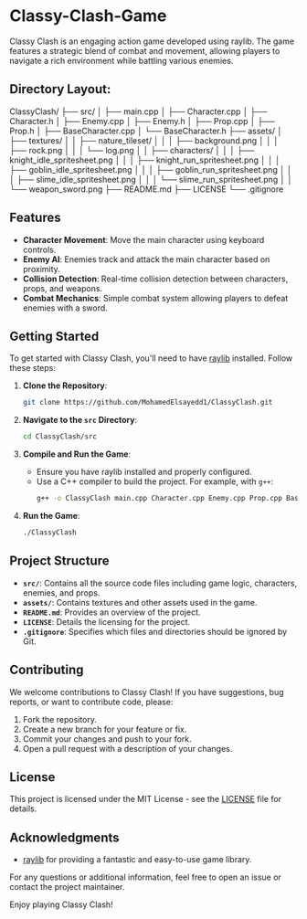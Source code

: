 # Classy-Clash-Game
Classy Clash is an engaging action game developed using raylib. The game features a strategic blend of combat and movement, allowing players to navigate a rich environment while battling various enemies.

## Directory Layout: 

ClassyClash/
├── src/
│   ├── main.cpp
│   ├── Character.cpp
│   ├── Character.h
│   ├── Enemy.cpp
│   ├── Enemy.h
│   ├── Prop.cpp
│   ├── Prop.h
│   ├── BaseCharacter.cpp
│   └── BaseCharacter.h
├── assets/
│   ├── textures/
│   │   ├── nature_tileset/
│   │   │   ├── background.png
│   │   │   ├── rock.png
│   │   │   └── log.png
│   │   ├── characters/
│   │   │   ├── knight_idle_spritesheet.png
│   │   │   ├── knight_run_spritesheet.png
│   │   │   ├── goblin_idle_spritesheet.png
│   │   │   ├── goblin_run_spritesheet.png
│   │   │   ├── slime_idle_spritesheet.png
│   │   │   └── slime_run_spritesheet.png
│   │   └── weapon_sword.png
├── README.md
├── LICENSE
└── .gitignore

## Features

- **Character Movement**: Move the main character using keyboard controls.
- **Enemy AI**: Enemies track and attack the main character based on proximity.
- **Collision Detection**: Real-time collision detection between characters, props, and weapons.
- **Combat Mechanics**: Simple combat system allowing players to defeat enemies with a sword.

## Getting Started

To get started with Classy Clash, you'll need to have [raylib](https://www.raylib.com) installed. Follow these steps:

1. **Clone the Repository**:
    ```bash
    git clone https://github.com/MohamedElsayedd1/ClassyClash.git
    ```

2. **Navigate to the `src` Directory**:
    ```bash
    cd ClassyClash/src
    ```

3. **Compile and Run the Game**:
    - Ensure you have raylib installed and properly configured.
    - Use a C++ compiler to build the project. For example, with `g++`:
      ```bash
      g++ -o ClassyClash main.cpp Character.cpp Enemy.cpp Prop.cpp BaseCharacter.cpp -lraylib -lGL -lm -lpthread -ldl
      ```

4. **Run the Game**:
    ```bash
    ./ClassyClash
    ```

## Project Structure

- **`src/`**: Contains all the source code files including game logic, characters, enemies, and props.
- **`assets/`**: Contains textures and other assets used in the game.
- **`README.md`**: Provides an overview of the project.
- **`LICENSE`**: Details the licensing for the project.
- **`.gitignore`**: Specifies which files and directories should be ignored by Git.

## Contributing

We welcome contributions to Classy Clash! If you have suggestions, bug reports, or want to contribute code, please:

1. Fork the repository.
2. Create a new branch for your feature or fix.
3. Commit your changes and push to your fork.
4. Open a pull request with a description of your changes.

## License

This project is licensed under the MIT License - see the [LICENSE](LICENSE) file for details.

## Acknowledgments

- [raylib](https://www.raylib.com) for providing a fantastic and easy-to-use game library.

For any questions or additional information, feel free to open an issue or contact the project maintainer.

Enjoy playing Classy Clash!




